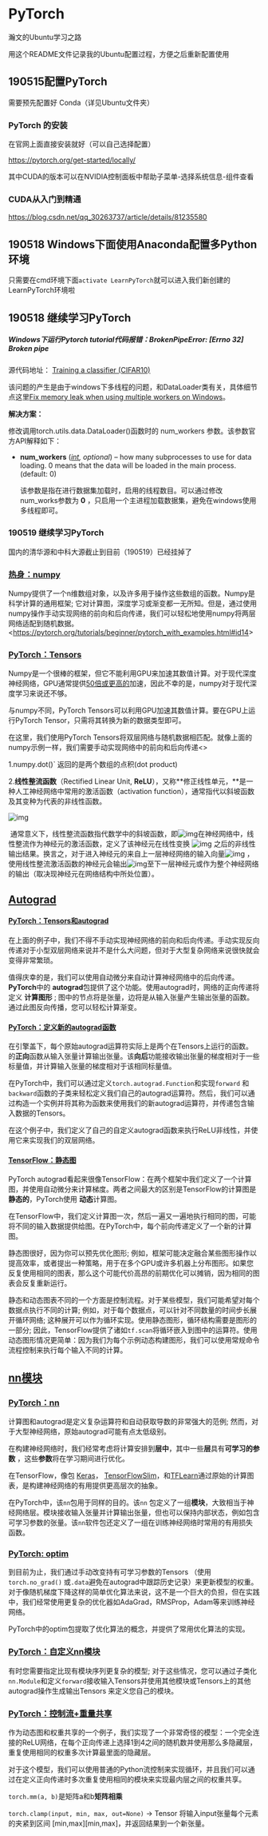 # PyTorch

瀚文的Ubuntu学习之路

用这个README文件记录我的Ubuntu配置过程，方便之后重新配置使用

## 190515配置PyTorch

需要预先配置好 Conda（详见Ubuntu文件夹）

### PyTorch 的安装

在官网上面直接安装就好（可以自己选择配置）

<https://pytorch.org/get-started/locally/>

其中CUDA的版本可以在NVIDIA控制面板中帮助子菜单-选择系统信息-组件查看

### CUDA从入门到精通

https://blog.csdn.net/qq_30263737/article/details/81235580

## 190518 Windows下面使用Anaconda配置多Python环境

只需要在cmd环境下面`activate LearnPyTorch`就可以进入我们新创建的LearnPyTorch环境啦

## 190518 继续学习PyTorch

##### Windows下运行Pytorch tutorial代码报错：BrokenPipeError: [Errno 32] Broken pipe

源代码地址： [Training a classifier (CIFAR10)](https://pytorch.org/tutorials/beginner/blitz/cifar10_tutorial.html)

该问题的产生是由于windows下多线程的问题，和DataLoader类有关，具体细节点这里[Fix memory leak when using multiple workers on Windows](https://github.com/pytorch/pytorch/pull/5585)。

**解决方案：**

修改调用torch.utils.data.DataLoader()函数时的 num_workers 参数。该参数官方API解释如下： 

- **num_workers** ([*int*](https://docs.python.org/3/library/functions.html#int)*, optional*) – how many subprocesses to use for data loading. 0 
  means that the data will be loaded in the main process. (default: 0)

  该参数是指在进行数据集加载时，启用的线程数目。可以通过修改num_works参数为 **0** ，只启用一个主进程加载数据集，避免在windows使用多线程即可。

### 190519 继续学习PyTorch

国内的清华源和中科大源截止到目前（190519）已经挂掉了

### [热身：numpy](https://pytorch.org/tutorials/beginner/pytorch_with_examples.html#id14)

Numpy提供了一个n维数组对象，以及许多用于操作这些数组的函数。Numpy是科学计算的通用框架; 它对计算图，深度学习或渐变都一无所知。但是，通过使用numpy操作手动实现网络的前向和后向传递，我们可以轻松地使用numpy将两层网络适配到随机数据。<<https://pytorch.org/tutorials/beginner/pytorch_with_examples.html#id14>>

### [PyTorch：Tensors](https://pytorch.org/tutorials/beginner/pytorch_with_examples.html#id15)

Numpy是一个很棒的框架，但它不能利用GPU来加速其数值计算。对于现代深度神经网络，GPU通常提供[50倍或更高的](https://github.com/jcjohnson/cnn-benchmarks)加速，因此不幸的是，numpy对于现代深度学习来说还不够。

与numpy不同，PyTorch Tensors可以利用GPU加速其数值计算。要在GPU上运行PyTorch Tensor，只需将其转换为新的数据类型即可。

在这里，我们使用PyTorch Tensors将双层网络与随机数据相匹配。就像上面的numpy示例一样，我们需要手动实现网络中的前向和后向传递<>

1.numpy.dot()` 返回的是两个数组的点积(dot product)

2.**线性整流函数**（Rectified Linear Unit, **ReLU**），又称**修正线性单元，**是一种人工神经网络中常用的激活函数（activation function），通常指代以斜坡函数及其变种为代表的非线性函数。

![img](https://gss2.bdstatic.com/-fo3dSag_xI4khGkpoWK1HF6hhy/baike/w%3D268%3Bg%3D0/sign=4d2369e667600c33f079d9ce22773632/d788d43f8794a4c25b5e4dd902f41bd5ac6e39c6.jpg)



​	通常意义下，线性整流函数指代数学中的斜坡函数，即![img](https://gss0.bdstatic.com/94o3dSag_xI4khGkpoWK1HF6hhy/baike/s%3D119/sign=547aa813232eb938e86d7ef3ec6385fe/9d82d158ccbf6c818097871ab03eb13532fa409b.jpg)在神经网络中，线性整流作为神经元的激活函数，定义了该神经元在线性变换 ![img](https://gss3.bdstatic.com/7Po3dSag_xI4khGkpoWK1HF6hhy/baike/s%3D56/sign=e7a581f2e524b899da3c793e6f068e17/adaf2edda3cc7cd9428d9f2b3501213fb90e91a4.jpg) 之后的非线性输出结果。换言之，对于进入神经元的来自上一层神经网络的输入向量![img](https://gss3.bdstatic.com/-Po3dSag_xI4khGkpoWK1HF6hhy/baike/s%3D9/sign=63d5bbefd82a283447a63a3a5baeba/6d81800a19d8bc3eb2b9ad388e8ba61ea9d3458a.jpg) ，使用线性整流激活函数的神经元会输出![img](https://gss0.bdstatic.com/94o3dSag_xI4khGkpoWK1HF6hhy/baike/s%3D117/sign=09b749e86c59252da7171905039a032c/2fdda3cc7cd98d10d1a7a7c32d3fb80e7aec90d5.jpg)至下一层神经元或作为整个神经网络的输出（取决现神经元在网络结构中所处位置）。

## [Autograd](https://pytorch.org/tutorials/beginner/pytorch_with_examples.html#id16)

#### [PyTorch：Tensors和autograd](https://pytorch.org/tutorials/beginner/pytorch_with_examples.html#id17)

在上面的例子中，我们不得不手动实现神经网络的前向和后向传递。手动实现反向传递对于小型双层网络来说并不是什么大问题，但对于大型复杂网络来说很快就会变得非常繁琐。

值得庆幸的是，我们可以使用自动微分来自动计算神经网络中的后向传递。**PyTorch**中的 **autograd**包提供了这个功能。使用autograd时，网络的正向传递将定义 **计算图形** ; 图中的节点将是张量，边将是从输入张量产生输出张量的函数。通过此图反向传播，您可以轻松计算渐变。

#### [PyTorch：定义新的autograd函数](https://pytorch.org/tutorials/beginner/pytorch_with_examples.html#id18)

在引擎盖下，每个原始autograd运算符实际上是两个在Tensors上运行的函数。的**正向**函数从输入张量计算输出张量。该**向后**功能接收输出张量的梯度相对于一些标量值，并计算输入张量的梯度相对于该相同标量值。

在PyTorch中，我们可以通过定义`torch.autograd.Function`和实现`forward` 和`backward`函数的子类来轻松定义我们自己的autograd运算符。然后，我们可以通过构造一个实例并将其称为函数来使用我们的新autograd运算符，并传递包含输入数据的Tensors。

在这个例子中，我们定义了自己的自定义autograd函数来执行ReLU非线性，并使用它来实现我们的双层网络。

#### [TensorFlow：静态图](https://pytorch.org/tutorials/beginner/pytorch_with_examples.html#id19)

PyTorch autograd看起来很像TensorFlow：在两个框架中我们定义了一个计算图，并使用自动微分来计算梯度。两者之间最大的区别是TensorFlow的计算图是**静态的**，PyTorch使用 **动态**计算图。

在TensorFlow中，我们定义计算图一次，然后一遍又一遍地执行相同的图，可能将不同的输入数据提供给图。在PyTorch中，每个前向传递定义了一个新的计算图。

静态图很好，因为你可以预先优化图形; 例如，框架可能决定融合某些图形操作以提高效率，或者提出一种策略，用于在多个GPU或许多机器上分布图形。如果您反复使用相同的图表，那么这个可能代价高昂的前期优化可以摊销，因为相同的图表会反复重新运行。

静态和动态图表不同的一个方面是控制流程。对于某些模型，我们可能希望对每个数据点执行不同的计算; 例如，对于每个数据点，可以针对不同数量的时间步长展开循环网络; 这种展开可以作为循环实现。使用静态图形，循环结构需要是图形的一部分; 因此，TensorFlow提供了诸如`tf.scan`将循环嵌入到图中的运算符。使用动态图形情况更简单：因为我们为每个示例动态构建图形，我们可以使用常规命令流程控制来执行每个输入不同的计算。

## [nn模块](https://pytorch.org/tutorials/beginner/pytorch_with_examples.html#id20)

### [PyTorch：nn](https://pytorch.org/tutorials/beginner/pytorch_with_examples.html#id21)

计算图和autograd是定义复杂运算符和自动获取导数的非常强大的范例; 然而，对于大型神经网络，原始autograd可能有点太低级别。

在构建神经网络时，我们经常考虑将计算安排到**层中**，其中一些**层**具有**可学习的参数** ，这些**参数**将在学习期间进行优化。

在TensorFlow，像包 [Keras](https://github.com/fchollet/keras)， [TensorFlowSlim](https://github.com/tensorflow/tensorflow/tree/master/tensorflow/contrib/slim)，和[TFLearn](http://tflearn.org/)通过原始的计算图表，是构建神经网络的有用提供更高层次的抽象。

在PyTorch中，该`nn`包用于同样的目的。该`nn` 包定义了一组**模块**，大致相当于神经网络层。模块接收输入张量并计算输出张量，但也可以保持内部状态，例如包含可学习参数的张量。该`nn`软件包还定义了一组在训练神经网络时常用的有用损失函数。

### [PyTorch: optim](https://pytorch.org/tutorials/beginner/pytorch_with_examples.html#id22)

到目前为止，我们通过手动改变持有可学习参数的Tensors （使用`torch.no_grad()` 或`.data`避免在autograd中跟踪历史记录）来更新模型的权重。对于像随机梯度下降这样的简单优化算法来说，这不是一个巨大的负担，但在实践中，我们经常使用更复杂的优化器如AdaGrad，RMSProp，Adam等来训练神经网络。

PyTorch中的optim包提取了优化算法的概念，并提供了常用优化算法的实现。

### [PyTorch：自定义nn模块](https://pytorch.org/tutorials/beginner/pytorch_with_examples.html#id23)

有时您需要指定比现有模块序列更复杂的模型; 对于这些情况，您可以通过子类化`nn.Module`和定义`forward`接收输入Tensors并使用其他模块或Tensors上的其他autograd操作生成输出Tensors 来定义您自己的模块。

### [PyTorch：控制流+重量共享](https://pytorch.org/tutorials/beginner/pytorch_with_examples.html#id24)

作为动态图和权重共享的一个例子，我们实现了一个非常奇怪的模型：一个完全连接的ReLU网络，在每个正向传递上选择1到4之间的随机数并使用那么多隐藏层，重复使用相同的权重多次计算最里面的隐藏层。

对于这个模型，我们可以使用普通的Python流控制来实现循环，并且我们可以通过在定义正向传递时多次重复使用相同的模块来实现最内层之间的权重共享。

`torch.mm(a, b)`是矩阵a和b**矩阵相乘**

`torch.clamp(input, min, max, out=None)` → Tensor
将输入input张量每个元素的夹紧到区间 [min,max][min,max]，并返回结果到一个新张量。
